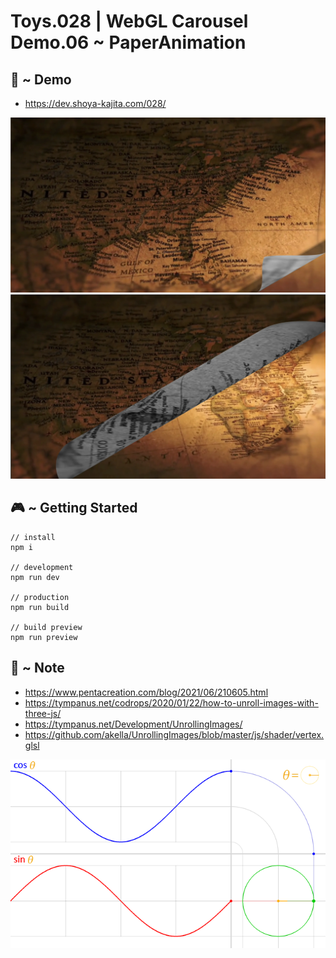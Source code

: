 # Toys.028 | WebGL Carousel Demo.06 ~ PaperAnimation

## 👾 ~ Demo

- https://dev.shoya-kajita.com/028/

<img src="public/assets/img/head/screenshot.webp">

<img src="screenshot2.webp">

## 🎮 ~ Getting Started

```
// install
npm i

// development
npm run dev

// production
npm run build

// build preview
npm run preview
```

## 📝 ~ Note

- https://www.pentacreation.com/blog/2021/06/210605.html
- https://tympanus.net/codrops/2020/01/22/how-to-unroll-images-with-three-js/
- https://tympanus.net/Development/UnrollingImages/
- https://github.com/akella/UnrollingImages/blob/master/js/shader/vertex.glsl

<img src="sample_sine.gif">
